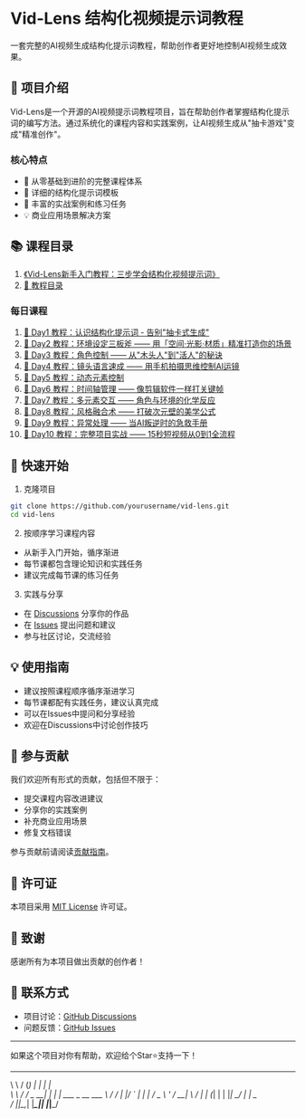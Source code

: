 # Vid-Lens 结构化视频提示词教程

一套完整的AI视频生成结构化提示词教程，帮助创作者更好地控制AI视频生成效果。

## 🌟 项目介绍

Vid-Lens是一个开源的AI视频提示词教程项目，旨在帮助创作者掌握结构化提示词的编写方法。通过系统化的课程内容和实践案例，让AI视频生成从"抽卡游戏"变成"精准创作"。

### 核心特点

- 🎯 从零基础到进阶的完整课程体系
- 📝 详细的结构化提示词模板
- 🔧 丰富的实战案例和练习任务
- 💡 商业应用场景解决方案

## 📚 课程目录

1. [《Vid-Lens新手入门教程：三步学会结构化视频提示词》](./lessons/《Vid-Lens新手入门教程：三步学会结构化视频提示词》.md)
2. [📅 教程目录](./lessons/%F0%9F%93%85%20%E6%95%99%E7%A8%8B%E7%9B%AE%E5%BD%95.md)

### 每日课程
1. [📅 Day1 教程：认识结构化提示词 - 告别"抽卡式生成"](./lessons/%F0%9F%93%85%20Day1%20%E6%95%99%E7%A8%8B%EF%BC%9A%E8%AE%A4%E8%AF%86%E7%BB%93%E6%9E%84%E5%8C%96%E6%8F%90%E7%A4%BA%E8%AF%8D%20-%20%E5%91%8A%E5%88%AB%E2%80%9C%E6%8A%BD%E5%8D%A1%E5%BC%8F%E7%94%9F%E6%88%90%E2%80%9D.md)
2. [📅 Day2 教程：环境设定三板斧 —— 用「空间·光影·材质」精准打造你的场景](./lessons/%F0%9F%93%85%20Day2%20%E6%95%99%E7%A8%8B%EF%BC%9A%E7%8E%AF%E5%A2%83%E8%AE%BE%E5%AE%9A%E4%B8%89%E6%9D%BF%E6%96%A7%20%E2%80%94%E2%80%94%20%E7%94%A8%E3%80%8C%E7%A9%BA%E9%97%B4%C2%B7%E5%85%89%E5%BD%B1%C2%B7%E6%9D%90%E8%B4%A8%E3%80%8D%E7%B2%BE%E5%87%86%E6%89%93%E9%80%A0%E4%BD%A0%E7%9A%84%E5%9C%BA%E6%99%AF.md)
3. [📅 Day3 教程：角色控制 —— 从"木头人"到"活人"的秘诀](./lessons/%F0%9F%93%85%20Day3%20%E6%95%99%E7%A8%8B%EF%BC%9A%E8%A7%92%E8%89%B2%E6%8E%A7%E5%88%B6%20%E2%80%94%E2%80%94%20%E4%BB%8E%E2%80%9C%E6%9C%A8%E5%A4%B4%E4%BA%BA%E2%80%9D%E5%88%B0%E2%80%9C%E6%B4%BB%E4%BA%BA%E2%80%9D%E7%9A%84%E7%A7%98%E8%AF%80.md)
4. [📅 Day4 教程：镜头语言速成 —— 用手机拍摄思维控制AI运镜](./lessons/%F0%9F%93%85%20Day4%20%E6%95%99%E7%A8%8B%EF%BC%9A%E9%95%9C%E5%A4%B4%E8%AF%AD%E8%A8%80%E9%80%9F%E6%88%90%20%E2%80%94%E2%80%94%20%E7%94%A8%E6%89%8B%E6%9C%BA%E6%8B%8D%E6%91%84%E6%80%9D%E7%BB%B4%E6%8E%A7%E5%88%B6AI%E8%BF%90%E9%95%9C.md)
5. [📅 Day5 教程：动态元素控制](./lessons/%F0%9F%93%85%20Day5%20%E6%95%99%E7%A8%8B%EF%BC%9A%E5%8A%A8%E6%80%81%E5%85%83%E7%B4%A0%E6%8E%A7%E5%88%B6.md)
6. [📅 Day6 教程：时间轴管理 —— 像剪辑软件一样打关键帧](./lessons/%F0%9F%93%85%20Day6%20%E6%95%99%E7%A8%8B%EF%BC%9A%E6%97%B6%E9%97%B4%E8%BD%B4%E7%AE%A1%E7%90%86%20%E2%80%94%E2%80%94%20%E5%83%8F%E5%89%AA%E8%BE%91%E8%BD%AF%E4%BB%B6%E4%B8%80%E6%A0%B7%E6%89%93%E5%85%B3%E9%94%AE%E5%B8%A7.md)
7. [📅 Day7 教程：多元素交互 —— 角色与环境的化学反应](./lessons/%F0%9F%93%85%20Day7%20%E6%95%99%E7%A8%8B%EF%BC%9A%E5%A4%9A%E5%85%83%E7%B4%A0%E4%BA%A4%E4%BA%92%20%E2%80%94%E2%80%94%20%E8%A7%92%E8%89%B2%E4%B8%8E%E7%8E%AF%E5%A2%83%E7%9A%84%E5%8C%96%E5%AD%A6%E5%8F%8D%E5%BA%94.md)
8. [📅 Day8 教程：风格融合术 —— 打破次元壁的美学公式](./lessons/%F0%9F%93%85%20Day8%20%E6%95%99%E7%A8%8B%EF%BC%9A%E9%A3%8E%E6%A0%BC%E8%9E%8D%E5%90%88%E6%9C%AF%20%E2%80%94%E2%80%94%20%E6%89%93%E7%A0%B4%E6%AC%A1%E5%85%83%E5%A3%81%E7%9A%84%E7%BE%8E%E5%AD%A6%E5%85%AC%E5%BC%8F.md)
9. [📅 Day9 教程：异常处理 —— 当AI叛逆时的急救手册](./lessons/%F0%9F%93%85%20Day9%20%E6%95%99%E7%A8%8B%EF%BC%9A%E5%BC%82%E5%B8%B8%E5%A4%84%E7%90%86%20%E2%80%94%E2%80%94%20%E5%BD%93AI%E5%8F%9B%E9%80%86%E6%97%B6%E7%9A%84%E6%80%A5%E6%95%91%E6%89%8B%E5%86%8C.md)
10. [📅 Day10 教程：完整项目实战 —— 15秒短视频从0到1全流程](./lessons/%F0%9F%93%85%20Day10%20%E6%95%99%E7%A8%8B%EF%BC%9A%E5%AE%8C%E6%95%B4%E9%A1%B9%E7%9B%AE%E5%AE%9E%E6%88%98%20%E2%80%94%E2%80%94%2015%E7%A7%92%E7%9F%AD%E8%A7%86%E9%A2%91%E4%BB%8E0%E5%88%B01%E5%85%A8%E6%B5%81%E7%A8%8B.md)

## 🚀 快速开始

1. 克隆项目
```bash
git clone https://github.com/yourusername/vid-lens.git
cd vid-lens
```

2. 按顺序学习课程内容
- 从新手入门开始，循序渐进
- 每节课都包含理论知识和实践任务
- 建议完成每节课的练习任务

3. 实践与分享
- 在 [Discussions](https://github.com/yourusername/vid-lens/discussions) 分享你的作品
- 在 [Issues](https://github.com/yourusername/vid-lens/issues) 提出问题和建议
- 参与社区讨论，交流经验

## 💡 使用指南

- 建议按照课程顺序循序渐进学习
- 每节课都配有实践任务，建议认真完成
- 可以在Issues中提问和分享经验
- 欢迎在Discussions中讨论创作技巧

## 🤝 参与贡献

我们欢迎所有形式的贡献，包括但不限于：

- 提交课程内容改进建议
- 分享你的实践案例
- 补充商业应用场景
- 修复文档错误

参与贡献前请阅读[贡献指南](CONTRIBUTING.md)。

## 📄 许可证

本项目采用 [MIT License](LICENSE) 许可证。

## 🌟 致谢

感谢所有为本项目做出贡献的创作者！

## 📮 联系方式

- 项目讨论：[GitHub Discussions](https://github.com/yourusername/vid-lens/discussions)
- 问题反馈：[GitHub Issues](https://github.com/yourusername/vid-lens/issues)

---

如果这个项目对你有帮助，欢迎给个Star⭐支持一下！

__      ___     _      _                    
\ \    / (_)   | |    | |                   
 \ \  / / _  __| |    | |     ___ _ __  ___ 
  \ \/ / | |/ _` |    | |    / _ \ '_ \/ __|
   \  /  | | (_| |    | |___|  __/ | | \__ \
    \/   |_|\__,_|    |______\___|_| |_|___/ 